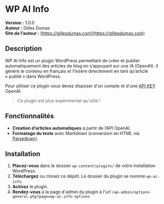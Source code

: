 # WP AI Info

**Version :** 1.0.0  
**Auteur :** Gilles Dumas  
**Site de l’auteur :** [https://gillesdumas.com](https://gillesdumas.com)

## Description

WP AI Info est un plugin WordPress permettant de créer et publier automatiquement des articles de blog en s’appuyant sur une IA (OpenAI). Il génère le contenu en français et l’insère directement en tant qu’article « publié » dans WordPress.

Pour utiliser ce plugin vous devez disposer d'un compte et d'une [API KEY](https://platform.openai.com/api-keys) OpenAI.

> Ce plugin est plus expérimental qu'utile !

## Fonctionnalités

- **Création d’articles automatiques** à partir de l’API OpenAI.
- **Formatage du texte** avec Markdown (conversion en HTML via [Parsedown](https://github.com/erusev/parsedown)).

## Installation

1. **Placez-vous** dans le dossier `wp-content/plugins/` de votre installation WordPress.
2. **Téléchargez** ou clonez ce dépôt. Le dossier du plugin se nomme `wp-ai-info`.
3. **Activez** le plugin.
4. **Rendez-vous** à la page d'admin du plugin à l'url `/wp-admin/options-general.php?page=wp-ai-info-options`
